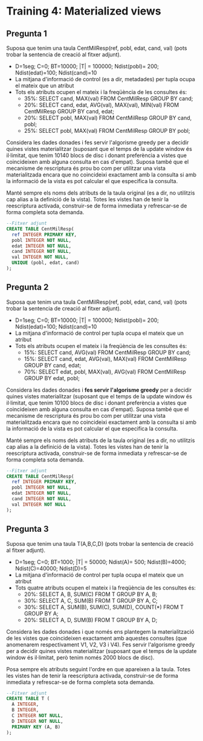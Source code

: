 # Training 4: Materialized views

## Pregunta 1

Suposa que tenim una taula CentMilResp(ref, pobl, edat, cand, val) (pots trobar la sentencia de creació al fitxer adjunt).
* D=1seg; C=0; BT=10000; |T| = 100000; Ndist(pobl)= 200; Ndist(edat)=100; Ndist(cand)=10  
* La mitjana d'informació de control (es a dir, metadades) per tupla ocupa el mateix que un atribut  
* Tots els atributs ocupen el mateix i la freqüència de les consultes és:  
  * 35%: SELECT cand, MAX(val) FROM CentMilResp GROUP BY cand;  
  * 20%: SELECT cand, edat, AVG(val), MAX(val), MIN(val) FROM CentMilResp GROUP BY cand, edat;  
  * 20%: SELECT pobl, MAX(val) FROM CentMilResp GROUP BY cand, pobl;  
  * 25%: SELECT pobl, MAX(val) FROM CentMilResp GROUP BY pobl;

Considera les dades donades i fes servir l'algorisme greedy per a decidir quines vistes materialitzar (suposant que el temps de la update window és il·limitat, que tenim 10140 blocs de disc i donant preferència a vistes que coincideixen amb alguna consulta en cas d'empat). Suposa també que el mecanisme de rescriptura és prou bo com per utilitzar una vista materialitzada encara que no coincideixi exactament amb la consulta si amb la informació de la vista es pot calcular el que especifica la consulta.

Manté sempre els noms dels atributs de la taula original (es a dir, no utilitzis cap alias a la definició de la vista). Totes les vistes han de tenir la reescriptura activada, construir-se de forma inmediata y refrescar-se de forma completa sota demanda.

````sql
--Fitxer adjunt
CREATE TABLE CentMilResp(
  ref INTEGER PRIMARY KEY,
  pobl INTEGER NOT NULL,
  edat INTEGER NOT NULL,
  cand INTEGER NOT NULL,
  val INTEGER NOT NULL,
  UNIQUE (pobl, edat, cand)
);
````


## Pregunta 2

Suposa que tenim una taula CentMilResp(ref, pobl, edat, cand, val) (pots trobar la sentencia de creació al fitxer adjunt).  
* D=1seg; C=0; BT=10000; |T| = 100000; Ndist(pobl)= 200; Ndist(edat)=100; Ndist(cand)=10
* La mitjana d'informació de control per tupla ocupa el mateix que un atribut
* Tots els atributs ocupen el mateix i la freqüència de les consultes és:
  * 15%: SELECT cand, AVG(val) FROM CentMilResp GROUP BY cand;
  * 15%: SELECT cand, edat, AVG(val), MAX(val) FROM CentMilResp GROUP BY cand, edat;
  * 70%: SELECT edat, pobl, MAX(val), AVG(val) FROM CentMilResp GROUP BY edat, pobl;  

Considera les dades donades i **fes servir l'algorisme greedy** per a decidir quines vistes materialitzar (suposant que el temps de la update window és il·limitat, que tenim 10100 blocs de disc i donant preferència a vistes que coincideixen amb alguna consulta en cas d'empat). Suposa també que el mecanisme de rescriptura és prou bo com per utilitzar una vista materialitzada encara que no coincideixi exactament amb la consulta si amb la informació de la vista es pot calcular el que especifica la consulta.

Manté sempre els noms dels atributs de la taula original (es a dir, no utilitzis cap alias a la definició de la vista). Totes les vistes han de tenir la reescriptura activada, construir-se de forma inmediata y refrescar-se de forma completa sota demanda.

````sql
--Fitxer adjunt
CREATE TABLE CentMilResp(
  ref INTEGER PRIMARY KEY,
  pobl INTEGER NOT NULL,
  edat INTEGER NOT NULL,
  cand INTEGER NOT NULL,
  val INTEGER NOT NULL
);
````
## Pregunta 3

Suposa que tenim una taula T(A,B,C,D) (pots trobar la sentencia de creació al fitxer adjunt).
* D=1seg; C=0; BT=1000; |T| = 50000; Ndist(A)= 500; Ndist(B)=4000; Ndist(C)=40000; Ndist(D)=5
* La mitjana d'informació de control per tupla ocupa el mateix que un atribut
* Tots quatre atributs ocupen el mateix i la freqüència de les consultes és:
  * 20%: SELECT A, B, SUM(C) FROM T GROUP BY A, B;
  * 30%: SELECT A, C, SUM(B) FROM T GROUP BY A, C;
  * 30%: SELECT A, SUM(B), SUM(C), SUM(D), COUNT(*) FROM T GROUP BY A;
  * 20%: SELECT A, D, SUM(B) FROM T GROUP BY A, D;  
  
Considera les dades donades i que només ens plantegem la materialització de les vistes que coincideixen exactament amb aquestes consultes (que anomenarem respectivament V1, V2, V3 i V4). Fes servir l'algorisme greedy per a decidir quines vistes materialitzar (suposant que el temps de la update window és il·limitat, però tenim només 2000 blocs de disc).

Posa sempre els atributs seguint l'ordre en que apareixen a la taula. Totes les vistes han de tenir la reescriptura activada, construir-se de forma inmediata y refrescar-se de forma completa sota demanda.

````sql
--Fitxer adjunt
CREATE TABLE T (
  A INTEGER,
  B INTEGER,
  C INTEGER NOT NULL,
  D INTEGER NOT NULL,
  PRIMARY KEY (A, B)
);
````